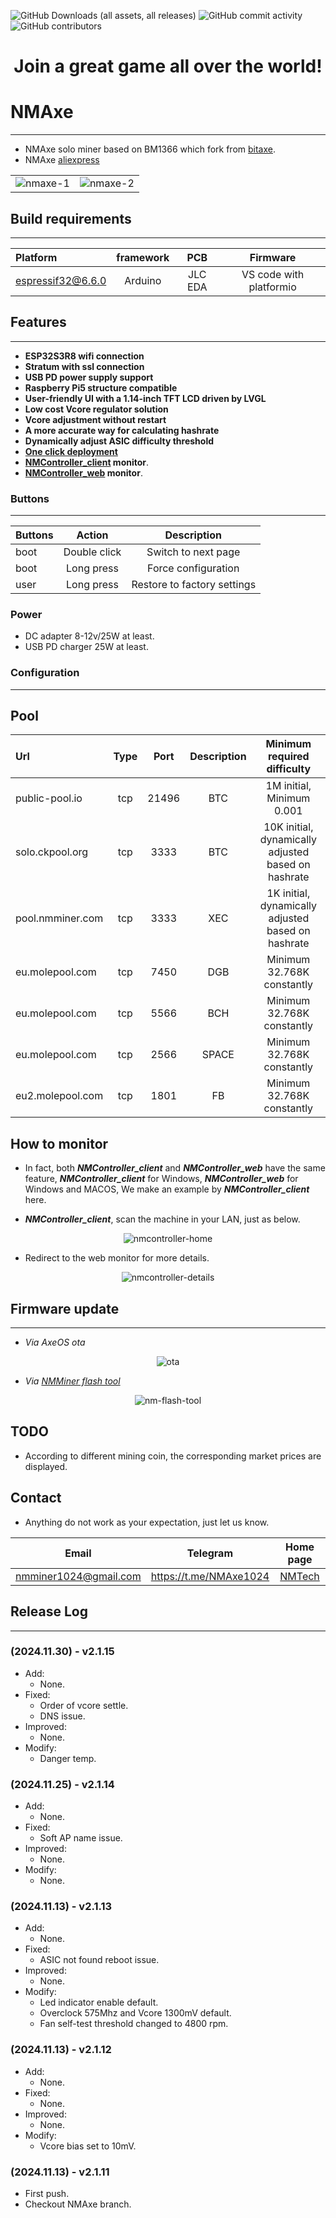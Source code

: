
![GitHub Downloads (all assets, all releases)](https://img.shields.io/github/downloads/NMminer1024/ESP-Miner-NMAxe/total)
![GitHub commit activity](https://img.shields.io/github/commit-activity/t/NMminer1024/ESP-Miner-NMAxe)
![GitHub contributors](https://img.shields.io/github/contributors/NMminer1024/ESP-Miner-NMAxe)


<div align="center">
  <h1>Join a great game all over the world!</h1>
</div>

# NMAxe
***
- NMAxe solo miner based on BM1366 which fork from [bitaxe](https://github.com/skot/bitaxe).
- NMAxe [aliexpress](https://www.aliexpress.com/item/1005008053561633.html)
<div align="center">
  <table width="100%">
    <tr>
      <td width="50%" align="center"><img src="image/nmaxe-1.jpg" alt="nmaxe-1"></td>
      <td width="50%" align="center"><img src="image/nmaxe-2.jpg" alt="nmaxe-2"></td>
    </tr>
  </table>
</div>

## Build requirements
***
| Platform           | framework  | PCB     | Firmware                     |
| :---------------   | :---------:|:-------:|:----------------------------:|
|espressif32@6.6.0   |    Arduino |JLC EDA  | VS code with platformio      |


## Features
***
- **ESP32S3R8 wifi connection**
- **Stratum with ssl connection**
- **USB PD power supply support**
- **Raspberry Pi5 structure compatible**
- **User-friendly UI with a 1.14-inch TFT LCD driven by LVGL**
- **Low cost Vcore regulator solution**
- **Vcore adjustment without restart**
- **A more accurate way for calculating hashrate**
- **Dynamically adjust ASIC difficulty threshold**
- **[One click deployment](https://flash.nmminer.com/)**
- **[NMController_client](https://github.com/NMminer1024/NMController_client) monitor**.
- **[NMController_web](https://github.com/NMminer1024/NMController_web) monitor**.


### Buttons
***
| Buttons           | Action             | Description             |
| :---------------  | :-----------------:|:-----------------:      |
|boot               |    Double click    |  Switch to next page    |
|boot               |    Long press      |  Force configuration    |
|user               |    Long press      |  Restore to factory settings  |

### Power 
- DC adapter 8-12v/25W at least.
- USB PD charger 25W at least. 



### Configuration
***
## Pool
| Url               | Type               | Port               | Description       | Minimum required difficulty|
| :---------------  | :-----------------:| :-----------------:|:-----------------:| :----------------------:   |
|public-pool.io     | tcp                |    21496           |        BTC        | 1M initial, Minimum 0.001  |
|solo.ckpool.org    | tcp                |    3333            |        BTC        | 10K initial, dynamically adjusted based on hashrate|
|pool.nmminer.com   | tcp                |    3333            |        XEC        | 1K initial, dynamically adjusted based on hashrate |
|eu.molepool.com    | tcp                |    7450            |        DGB        | Minimum 32.768K constantly         |
|eu.molepool.com    | tcp                |    5566            |        BCH        | Minimum 32.768K constantly         |
|eu.molepool.com    | tcp                |    2566            |        SPACE      | Minimum 32.768K constantly         |
|eu2.molepool.com   | tcp                |    1801            |        FB         | Minimum 32.768K constantly         |


## How to monitor
- In fact, both ***NMController_client*** and ***NMController_web*** have the same feature, ***NMController_client*** for Windows, ***NMController_web*** for Windows and MACOS, We make an example by ***NMController_client*** here.

- ***NMController_client***, scan the machine in your LAN, just as below.

<div align="center">
  <img src="image/nmcontroller-home.jpg" alt="nmcontroller-home">
</div>

- Redirect to the web monitor for more details. 

<div align="center">
  <img src="image/nmcontroller-details.jpg" alt="nmcontroller-details">
</div>

## Firmware update
***
- *Via AxeOS ota*
<div align="center">
  <img src="image/ota.jpg" alt="ota">
</div>


- *Via [NMMiner flash tool](https://flash.nmminer.com/)*
<div align="center">
  <img src="image/nm-flash-tool.jpg" alt="nm-flash-tool">
</div>

## TODO
- According to different mining coin, the corresponding market prices are displayed.


## Contact
- Anything do not work as your expectation, just let us know.

| Email                   |  Telegram                       | Home page           |
| :-----------------:     |  :-----------------:            |:-----------------:  |
|nmminer1024@gmail.com    |  https://t.me/NMAxe1024         |[NMTech](https://www.nmminer.com/) |



## Release Log
***

### (2024.11.30) - v2.1.15
- Add:
  - None.
- Fixed:
  - Order of vcore settle.
  - DNS issue.
- Improved:
  - None.
- Modify:
  - Danger temp.

### (2024.11.25) - v2.1.14
- Add:
  - None.
- Fixed:
  - Soft AP name issue.
- Improved:
  - None.
- Modify:
  - None.

### (2024.11.13) - v2.1.13
- Add:
  - None.
- Fixed:
  - ASIC not found reboot issue.
- Improved:
  - None.
- Modify:
  - Led indicator enable default.
  - Overclock 575Mhz and Vcore 1300mV default.
  - Fan self-test threshold changed to 4800 rpm.

### (2024.11.13) - v2.1.12
- Add:
  - None.
- Fixed:
  - None.
- Improved:
  - None.
- Modify:
  - Vcore bias set to 10mV.

### (2024.11.13) - v2.1.11
- First push.
- Checkout NMAxe branch.

